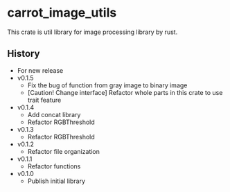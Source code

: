 # carrot_image_utils

This crate is util library for image processing library by rust.

## History

- For new release
- v0.1.5
  - Fix the bug of function from gray image to binary image
  - [Caution! Change interface] Refactor whole parts in this crate to use trait feature
- v0.1.4
  - Add concat library
  - Refactor RGBThreshold
- v0.1.3
  - Refactor RGBThreshold
- v0.1.2
  - Refactor file organization
- v0.1.1
  - Refactor functions
- v0.1.0
  - Publish initial library
